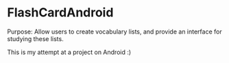 FlashCardAndroid
================
Purpose: Allow users to create vocabulary lists, and provide an interface for studying these lists.

This is my attempt at a project on Android :)
